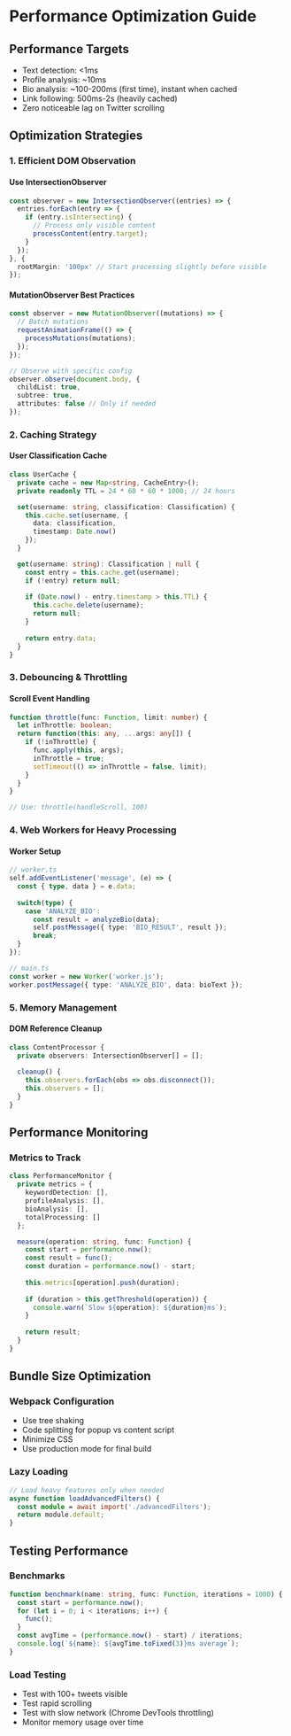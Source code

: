 # Performance Optimization Guide

## Performance Targets
- Text detection: <1ms
- Profile analysis: ~10ms  
- Bio analysis: ~100-200ms (first time), instant when cached
- Link following: 500ms-2s (heavily cached)
- Zero noticeable lag on Twitter scrolling

## Optimization Strategies

### 1. Efficient DOM Observation

#### Use IntersectionObserver
```typescript
const observer = new IntersectionObserver((entries) => {
  entries.forEach(entry => {
    if (entry.isIntersecting) {
      // Process only visible content
      processContent(entry.target);
    }
  });
}, {
  rootMargin: '100px' // Start processing slightly before visible
});
```

#### MutationObserver Best Practices
```typescript
const observer = new MutationObserver((mutations) => {
  // Batch mutations
  requestAnimationFrame(() => {
    processMutations(mutations);
  });
});

// Observe with specific config
observer.observe(document.body, {
  childList: true,
  subtree: true,
  attributes: false // Only if needed
});
```

### 2. Caching Strategy

#### User Classification Cache
```typescript
class UserCache {
  private cache = new Map<string, CacheEntry>();
  private readonly TTL = 24 * 60 * 60 * 1000; // 24 hours

  set(username: string, classification: Classification) {
    this.cache.set(username, {
      data: classification,
      timestamp: Date.now()
    });
  }

  get(username: string): Classification | null {
    const entry = this.cache.get(username);
    if (!entry) return null;
    
    if (Date.now() - entry.timestamp > this.TTL) {
      this.cache.delete(username);
      return null;
    }
    
    return entry.data;
  }
}
```

### 3. Debouncing & Throttling

#### Scroll Event Handling
```typescript
function throttle(func: Function, limit: number) {
  let inThrottle: boolean;
  return function(this: any, ...args: any[]) {
    if (!inThrottle) {
      func.apply(this, args);
      inThrottle = true;
      setTimeout(() => inThrottle = false, limit);
    }
  }
}

// Use: throttle(handleScroll, 100)
```

### 4. Web Workers for Heavy Processing

#### Worker Setup
```typescript
// worker.ts
self.addEventListener('message', (e) => {
  const { type, data } = e.data;
  
  switch(type) {
    case 'ANALYZE_BIO':
      const result = analyzeBio(data);
      self.postMessage({ type: 'BIO_RESULT', result });
      break;
  }
});

// main.ts
const worker = new Worker('worker.js');
worker.postMessage({ type: 'ANALYZE_BIO', data: bioText });
```

### 5. Memory Management

#### DOM Reference Cleanup
```typescript
class ContentProcessor {
  private observers: IntersectionObserver[] = [];
  
  cleanup() {
    this.observers.forEach(obs => obs.disconnect());
    this.observers = [];
  }
}
```

## Performance Monitoring

### Metrics to Track
```typescript
class PerformanceMonitor {
  private metrics = {
    keywordDetection: [],
    profileAnalysis: [],
    bioAnalysis: [],
    totalProcessing: []
  };

  measure(operation: string, func: Function) {
    const start = performance.now();
    const result = func();
    const duration = performance.now() - start;
    
    this.metrics[operation].push(duration);
    
    if (duration > this.getThreshold(operation)) {
      console.warn(`Slow ${operation}: ${duration}ms`);
    }
    
    return result;
  }
}
```

## Bundle Size Optimization

### Webpack Configuration
- Use tree shaking
- Code splitting for popup vs content script
- Minimize CSS
- Use production mode for final build

### Lazy Loading
```typescript
// Load heavy features only when needed
async function loadAdvancedFilters() {
  const module = await import('./advancedFilters');
  return module.default;
}
```

## Testing Performance

### Benchmarks
```typescript
function benchmark(name: string, func: Function, iterations = 1000) {
  const start = performance.now();
  for (let i = 0; i < iterations; i++) {
    func();
  }
  const avgTime = (performance.now() - start) / iterations;
  console.log(`${name}: ${avgTime.toFixed(3)}ms average`);
}
```

### Load Testing
- Test with 100+ tweets visible
- Test rapid scrolling
- Test with slow network (Chrome DevTools throttling)
- Monitor memory usage over time